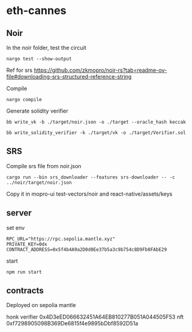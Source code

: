 # eth-cannes


## Noir

In the noir folder, test the circuit
```
nargo test --show-output
```

Ref for srs https://github.com/zkmopro/noir-rs?tab=readme-ov-file#downloading-srs-structured-reference-string

Compile
```
nargo compile
```

Generate solidity verifier
```
bb write_vk -b ./target/noir.json -o ./target --oracle_hash keccak

bb write_solidity_verifier -k ./target/vk -o ./target/Verifier.sol
```

## SRS

Compile srs file from noir.json

```
cargo run --bin srs_downloader --features srs-downloader -- -c ../noir/target/noir.json
```

Copy it in mopro-ui test-vectors/noir and react-native/assets/keys



## server
set env 
```
RPC_URL="https://rpc.sepolia.mantle.xyz"
PRIVATE_KEY=0dx
CONTRACT_ADDRESS=0x5f4b4A9a2D0d0Ee37b5a3c9b754c8D9Fb0FAbE29
```

start
```
npm run start
```

## contracts
Deployed on sepolia mantle

honk verifier 0x4D3eED066632451A64EB810277B051A044505F53
nft 0xf7298905098B369De6815f4e9895bDbf8592D51a

